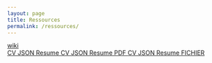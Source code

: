 ```yaml
---
layout: page
title: Ressources
permalink: /ressources/
---
```


<style>
nom { color: #000000; font-size: 3em; font-weight: bold; text-align: center; }
r { color: Red }
o { color: Orange }
g { color: Green }
b { color: #0969DA ;font-size: 2em;}
</style>


[wiki][marmitswiki]  
[CV JSON Resume ][cv]
[CV JSON Resume PDF ][cvpdf]
[CV JSON Resume FICHIER ][cvjson]


[cv]:      https://marmits.github.io/cv/
[cvpdf]:      https://marmits.github.io/cv/resume.pdf
[cvjson]:      https://marmits.github.io/cv/resume.js
[marmitswiki]:      https://marmits.com/wikion
